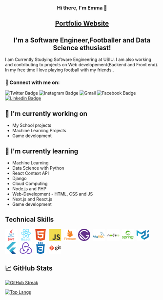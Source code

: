 
<h3 align="center">
Hi there, I'm Emma 👋
</h3>
<h2 align="center"> <a href="https://emmabsy.github.io/" target="_blank"> Portfolio Website</a> </h2>
<h2 align="center">
I'm a Software Engineer,Footballer and  Data Science ethusiast!
</h2> 

I am Currently Studying Software Engineering at USIU.
I am also working and contributing to projects on Web developement(Backend and Front end).
In my free time I love playing football with my friends..

### 🤝 Connect with me on:
![Twitter Badge](https://img.shields.io/badge/Twitter-1DA1F2?style=for-the-badge&logo=twitter&logoColor=white)
![Instagram Badge](https://img.shields.io/badge/Instagram-E4405F?style=for-the-badge&logo=instagram&logoColor=white)
![Gmail](https://img.shields.io/badge/Gmail-D14836?style=for-the-badge&logo=gmail&logoColor=white)
![Facebook Badge](https://img.shields.io/badge/Facebook-1877F2?style=for-the-badge&logo=facebook&logoColor=white)
[![Linkedin Badge](https://img.shields.io/badge/-linkedin-blue?style=flat&logo=Linkedin&logoColor=white)](www.linkedin.com/in/emma-maikuri-997ba631)

## 🔭 I'm currently working on

- My School projects
- Machine Learning Projects
- Game development

## 🌱 I'm currently learning

- Machine Learning
- Data Science with Python
- React Context API
- Django
- Cloud Computing
- Node.js and PHP
- Web-Development - HTML, CSS and JS
- Next.js and React.js
- Game development

## Technical Skills
<div>
  <img src="https://github.com/devicons/devicon/blob/master/icons/java/java-original-wordmark.svg" title="Java" alt="Java" width="40" height="40"/>&nbsp;
  <img src="https://github.com/devicons/devicon/blob/master/icons/react/react-original-wordmark.svg" title="React" alt="React" width="40" height="40"/>&nbsp;
  <img src="https://github.com/devicons/devicon/blob/master/icons/html5/html5-original.svg" title="HTML5" alt="HTML" width="40" height="40"/>&nbsp;
  <img src="https://github.com/devicons/devicon/blob/master/icons/javascript/javascript-original.svg" title="JavaScript" alt="JavaScript" width="40" height="40"/>&nbsp;
  <img src="https://github.com/devicons/devicon/blob/master/icons/firebase/firebase-plain-wordmark.svg" title="Firebase" alt="Firebase" width="40" height="40"/>&nbsp;
  <img src="https://github.com/devicons/devicon/blob/master/icons/gatsby/gatsby-original.svg" title="Gatsby"  alt="Gatsby" width="40" height="40"/>&nbsp;
  <img src="https://github.com/devicons/devicon/blob/master/icons/mysql/mysql-original-wordmark.svg" title="MySQL"  alt="MySQL" width="40" height="40"/>&nbsp;
  <img src="https://github.com/devicons/devicon/blob/master/icons/nodejs/nodejs-original-wordmark.svg" title="NodeJS" alt="NodeJS" width="40" height="40"/>&nbsp;
  <img src="https://github.com/devicons/devicon/blob/master/icons/spring/spring-original-wordmark.svg" title="Spring" alt="Spring" width="40" height="40"/>&nbsp;
  <img src="https://github.com/devicons/devicon/blob/master/icons/materialui/materialui-original.svg" title="Material UI" alt="Material UI" width="40" height="40"/>&nbsp;
  <img src="https://github.com/devicons/devicon/blob/master/icons/flutter/flutter-original.svg" title="Flutter" alt="Flutter" width="40" height="40"/>&nbsp;
  <img src="https://github.com/devicons/devicon/blob/master/icons/redux/redux-original.svg" title="Redux" alt="Redux " width="40" height="40"/>&nbsp;
  <img src="https://github.com/devicons/devicon/blob/master/icons/css3/css3-plain-wordmark.svg"  title="CSS3" alt="CSS" width="40" height="40"/>&nbsp;
  <img src="https://github.com/devicons/devicon/blob/master/icons/git/git-original-wordmark.svg" title="Git" **alt="Git" width="40" height="40"/>
</div>

## 📈 GitHub Stats 
[![GitHub Streak](http://github-readme-streak-stats.herokuapp.com?user=Emmabsy&theme=dark&hide_border=true&date_format=M%20j%5B%2C%20Y%5D&background=0C1E2C)](https://git.io/streak-stats)

[![Top Langs](https://github-readme-stats.vercel.app/api/top-langs/?username=emmabsy&layout=compact)](https://github.com/emmabsy)
